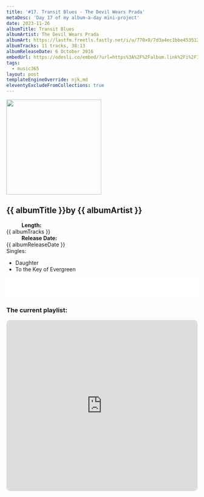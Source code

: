 ```yaml
---
title: '#17. Transit Blues - The Devil Wears Prada'
metaDesc: 'Day 17 of my album-a-day mini-project'
date: 2023-11-26
albumTitle: Transit Blues
albumArtist: The Devil Wears Prada
albumArt: https://lastfm.freetls.fastly.net/i/u/770x0/7d3a4ec1bbe45351252e16272ae2295e.jpg#7d3a4ec1bbe45351252e16272ae2295e
albumTracks: 11 tracks, 38:13
albumReleaseDate: 6 October 2016
embedUrl: https://odesli.co/embed/?url=https%3A%2F%2Falbum.link%2Fi%2F1675485734&theme=light
tags:
  - music365
layout: post
templateEngineOverride: njk,md
eleventyExcludeFromCollections: true
---
```


<aside class="album-profile" style="--shadow: rgb(236,241,240)">
  <div class="album-profile__image">
    <img width="250" height="250" crossorigin="anonymous" src="{{ albumArt }}"/>
  </div>
  <div class="aside__content">
    <h1><strong>{{ albumTitle }}</strong>by {{ albumArtist }}</h1>
    <dl>
      <div>
        <dd><strong>Length:</strong></dd>
        <dt>{{ albumTracks }}</dt>
      </div>
      <div>
        <dd><strong>Release Date:</strong></dd>
        <dt>{{ albumReleaseDate }}</dt>
      </div>
      <div class="singles">
        <span>Singles:</span>
        <ul>
          <li>Daughter</li>
          <li>To the Key of Evergreen</li>
        </ul>
      </div>
    </dl>
    <div class="color-grid" style="--opacity: 1;">
      <div class="color-grid__container">
					<span class="color color--1" style="--firstColor: rgb(236,241,240)"></span>
					<span class="color color--2" style="--secondaryColor: rgb(252,252,252)"></span>
					<span class="color color--3" style="--thirdColor: rgb(220,229,228)"></span>
      </div>
    </div>
  </div>
</aside>

<iframe width="100%" height="52" src={{ embedUrl }} frameborder="0" allowfullscreen sandbox="allow-same-origin allow-scripts allow-presentation allow-popups allow-popups-to-escape-sandbox" allow="clipboard-read; clipboard-write"></iframe>

### The current playlist:

<iframe allow="autoplay *; encrypted-media *; fullscreen *; clipboard-write" frameborder="0" height="450" style="width:100%;max-width:660px;overflow:hidden;border-radius:10px;" sandbox="allow-forms allow-popups allow-same-origin allow-scripts allow-storage-access-by-user-activation allow-top-navigation-by-user-activation" src="https://embed.music.apple.com/gb/playlist/music365/pl.u-AkAmEd9ix4MAZYJ"></iframe>
